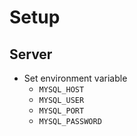 # Setup

## Server

- Set environment variable
  - `MYSQL_HOST`
  - `MYSQL_USER`
  - `MYSQL_PORT`
  - `MYSQL_PASSWORD`
